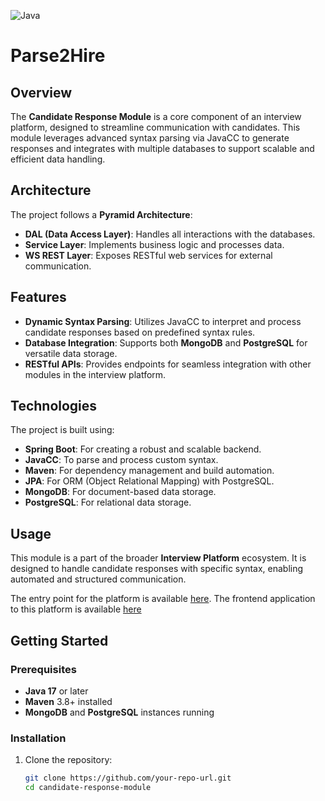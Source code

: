 ![Java](https://img.shields.io/badge/language-Java-blue.svg)
# Parse2Hire

## Overview
The **Candidate Response Module** is a core component of an interview platform, designed to streamline communication with candidates. This module leverages advanced syntax parsing via JavaCC to generate responses and integrates with multiple databases to support scalable and efficient data handling.

## Architecture
The project follows a **Pyramid Architecture**:
- **DAL (Data Access Layer)**: Handles all interactions with the databases.
- **Service Layer**: Implements business logic and processes data.
- **WS REST Layer**: Exposes RESTful web services for external communication.

## Features
- **Dynamic Syntax Parsing**: Utilizes JavaCC to interpret and process candidate responses based on predefined syntax rules.
- **Database Integration**: Supports both **MongoDB** and **PostgreSQL** for versatile data storage.
- **RESTful APIs**: Provides endpoints for seamless integration with other modules in the interview platform.

## Technologies
The project is built using:
- **Spring Boot**: For creating a robust and scalable backend.
- **JavaCC**: To parse and process custom syntax.
- **Maven**: For dependency management and build automation.
- **JPA**: For ORM (Object Relational Mapping) with PostgreSQL.
- **MongoDB**: For document-based data storage.
- **PostgreSQL**: For relational data storage.

## Usage
This module is a part of the broader **Interview Platform** ecosystem. It is designed to handle candidate responses with specific syntax, enabling automated and structured communication.

The entry point for the platform is available [here](https://github.com/your-entrypoint-project](https://github.com/TayssirGh/interview-app)).
The frontend application to this platform is available [here](https://github.com/TayssirGh/interview-app-frontend)

## Getting Started
### Prerequisites
- **Java 17** or later
- **Maven** 3.8+ installed
- **MongoDB** and **PostgreSQL** instances running

### Installation
1. Clone the repository:
   ```bash
   git clone https://github.com/your-repo-url.git
   cd candidate-response-module




